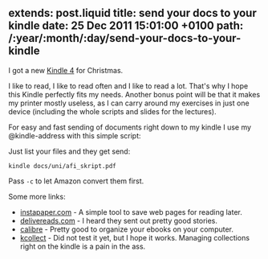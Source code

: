 extends: post.liquid
title: send your docs to your kindle
date: 25 Dec 2011 15:01:00 +0100
path: /:year/:month/:day/send-your-docs-to-your-kindle
---
I got a new [Kindle 4](http://www.amazon.de/Kindle-eReader-Wi-Fi-Display-deutsches/dp/B0051QVF7A/ref=amb_link_162551127_2?pf_rd_m=A3JWKAKR8XB7XF&pf_rd_s=center-1&pf_rd_r=17K3DH24R9MPM5BFJJQ2&pf_rd_t=101&pf_rd_p=270263907&pf_rd_i=301128) for Christmas.

I like to read, I like to read often and I like to read a lot. That's why I hope this Kindle perfectly fits my needs.
Another bonus point will be that it makes my printer mostly useless, as I can carry around my exercises in just one device
(including the whole scripts and slides for the lectures).

For easy and fast sending of documents right down to my kindle I use my @kindle-address with this simple script:

<script src="https://gist.github.com/1519303.js?file=kindle.rb"></script>

Just list your files and they get send:

    kindle docs/uni/afi_skript.pdf

Pass `-c` to let Amazon convert them first.

Some more links:

* [instapaper.com](https://www.instapaper.com/) - A simple tool to save web pages for reading later.
* [delivereads.com](http://delivereads.com/) - I heard they sent out pretty good stories.
* [calibre](http://calibre-ebook.com/) - Pretty good to organize your ebooks on your computer.
* [kcollect](http://code.google.com/p/kcollect/) - Did not test it yet, but I hope it works. Managing collections right on the kindle is a pain in the ass.
